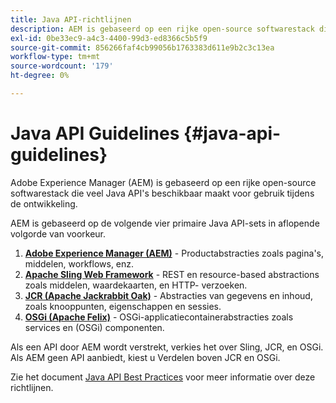 ```yaml
---
title: Java API-richtlijnen
description: AEM is gebaseerd op een rijke open-source softwarestack die veel Java API's beschikbaar maakt voor gebruik.
exl-id: 0be33ec9-a4c3-4400-99d3-ed8366c5b5f9
source-git-commit: 856266faf4cb99056b1763383d611e9b2c3c13ea
workflow-type: tm+mt
source-wordcount: '179'
ht-degree: 0%

---
```


# Java API Guidelines {#java-api-guidelines}

Adobe Experience Manager (AEM) is gebaseerd op een rijke open-source softwarestack die veel Java API&#39;s beschikbaar maakt voor gebruik tijdens de ontwikkeling.

AEM is gebaseerd op de volgende vier primaire Java API-sets in aflopende volgorde van voorkeur.

1. **[Adobe Experience Manager (AEM)](https://experienceleague.adobe.com/docs/experience-manager-cloud-service-javadoc/index.html)**  - Productabstracties zoals pagina&#39;s, middelen, workflows, enz.
1. **[Apache Sling Web Framework](https://sling.apache.org/apidocs/sling11/)**  - REST en resource-based abstractions zoals middelen, waardekaarten, en HTTP- verzoeken.
1. **[JCR (Apache Jackrabbit Oak)](http://jackrabbit.apache.org/oak/docs/oak_api/overview.html)**  - Abstracties van gegevens en inhoud, zoals knooppunten, eigenschappen en sessies.
1. **[OSGi (Apache Felix)](https://felix.apache.org)** - OSGi-applicatiecontainerabstracties zoals services en (OSGi) componenten.

Als een API door AEM wordt verstrekt, verkies het over Sling, JCR, en OSGi. Als AEM geen API aanbiedt, kiest u Verdelen boven JCR en OSGi.

Zie het document [Java API Best Practices](https://experienceleague.adobe.com/docs/experience-manager-learn/foundation/development/understand-java-api-best-practices.html) voor meer informatie over deze richtlijnen.
